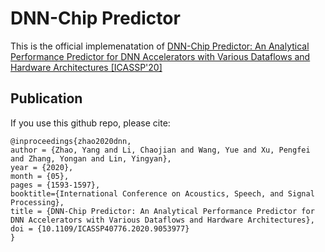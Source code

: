 # DNN-Chip Predictor
This is the official implemenatation of [DNN-Chip Predictor: An Analytical Performance Predictor for DNN Accelerators with Various Dataflows and Hardware Architectures [ICASSP'20]](https://arxiv.org/abs/2002.11270)

## Publication

If you use this github repo, please cite:
```
@inproceedings{zhao2020dnn,
author = {Zhao, Yang and Li, Chaojian and Wang, Yue and Xu, Pengfei and Zhang, Yongan and Lin, Yingyan},
year = {2020},
month = {05},
pages = {1593-1597},
booktitle={International Conference on Acoustics, Speech, and Signal Processing},
title = {DNN-Chip Predictor: An Analytical Performance Predictor for DNN Accelerators with Various Dataflows and Hardware Architectures},
doi = {10.1109/ICASSP40776.2020.9053977}
}
```
